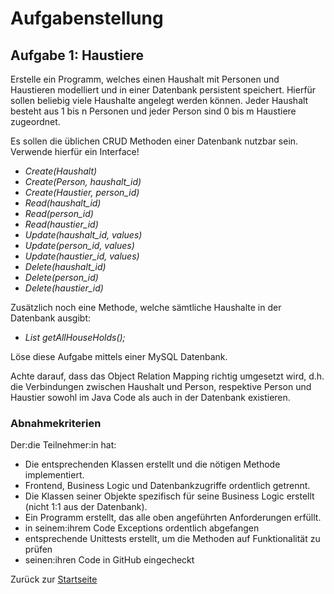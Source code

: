 # Aufgabenstellung

## Aufgabe 1: Haustiere

Erstelle ein Programm, welches einen Haushalt mit Personen und Haustieren modelliert und in einer Datenbank persistent speichert.
Hierfür sollen beliebig viele Haushalte angelegt werden können. Jeder Haushalt besteht aus 1 bis n Personen und jeder Person sind 0 bis m Haustiere zugeordnet.

Es sollen die üblichen CRUD Methoden einer Datenbank nutzbar sein. Verwende hierfür ein Interface!
- *Create(Haushalt)*
- *Create(Person, haushalt_id)*
- *Create(Haustier, person_id)*
- *Read(haushalt_id)*
- *Read(person_id)*
- *Read(haustier_id)*
- *Update(haushalt_id, values)*
- *Update(person_id, values)*
- *Update(haustier_id, values)*
- *Delete(haushalt_id)*
- *Delete(person_id)*
- *Delete(haustier_id)*

Zusätzlich noch eine Methode, welche sämtliche Haushalte in der Datenbank ausgibt:
- *List<Household> getAllHouseHolds();*

Löse diese Aufgabe mittels einer MySQL Datenbank.

Achte darauf, dass das Object Relation Mapping richtig umgesetzt wird, d.h. die Verbindungen zwischen Haushalt und Person, respektive Person und Haustier sowohl im Java Code als auch in der Datenbank existieren. 

### Abnahmekriterien

Der:die Teilnehmer:in hat:
- Die entsprechenden Klassen erstellt und die nötigen Methode implementiert.
- Frontend, Business Logic und Datenbankzugriffe ordentlich getrennt.
- Die Klassen seiner Objekte spezifisch für seine Business Logic erstellt (nicht 1:1 aus der Datenbank).
- Ein Programm erstellt, das alle oben angeführten Anforderungen erfüllt.
- in seinem:ihrem Code Exceptions ordentlich abgefangen
- entsprechende Unittests erstellt, um die Methoden auf Funktionalität zu prüfen
- seinen:ihren Code in GitHub eingecheckt

Zurück zur [Startseite](README.md)